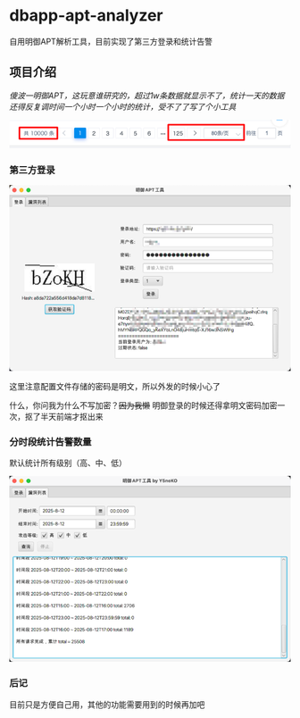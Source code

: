 # dbapp-apt-analyzer

自用明御APT解析工具，目前实现了第三方登录和统计告警

## 项目介绍

_傻波一明御APT，这玩意谁研究的，超过1w条数据就显示不了，统计一天的数据还得反复调时间一个小时一个小时的统计，受不了了写了个小工具_

![逆天告警统计](img/img.png)

### 第三方登录

![img_1.png](img/img_1.png)

这里注意配置文件存储的密码是明文，所以外发的时候小心了

什么，你问我为什么不写加密？~~因为我懒~~ 明御登录的时候还得拿明文密码加密一次，抠了半天前端才抠出来

### 分时段统计告警数量

默认统计所有级别（高、中、低）

![img_3.png](img/img_3.png)

### 后记

目前只是方便自己用，其他的功能需要用到的时候再加吧